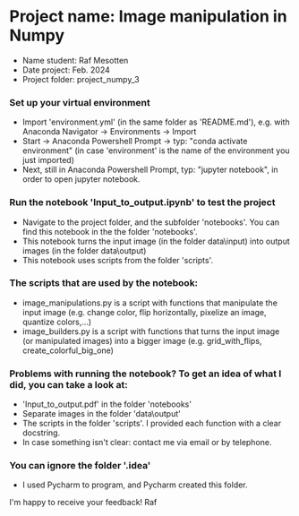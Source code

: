 # Project name: Image manipulation in Numpy
- Name student: Raf Mesotten
- Date project: Feb. 2024
- Project folder: project_numpy_3

### Set up your virtual environment
- Import 'environment.yml' (in the same folder as 'README.md'), e.g. with Anaconda Navigator -> Environments -> Import
- Start -> Anaconda Powershell Prompt -> typ: "conda activate environment" (in case 'environment' is the name of the environment you just imported)
- Next, still in Anaconda Powershell Prompt, typ: "jupyter notebook", in order to open jupyter notebook.

### Run the notebook 'Input_to_output.ipynb' to test the project
- Navigate to the project folder, and the subfolder 'notebooks'. You can find this notebook in the the folder 'notebooks'.
- This notebook turns the input image (in the folder data\input) into output images (in the folder data\output)
- This notebook uses scripts from the folder 'scripts'.

### The scripts that are used by the notebook:
- image_manipulations.py is a script with functions that manipulate the input image (e.g. change color, flip horizontally, pixelize an image, quantize colors,...)
- image_builders.py is a script with functions that turns the input image (or manipulated images) into a bigger image (e.g. grid_with_flips, create_colorful_big_one)

### Problems with running the notebook? To get an idea of what I did, you can take a look at:
- 'Input_to_output.pdf' in the folder 'notebooks'
- Separate images in the folder 'data\output'
- The scripts in the folder 'scripts'. I provided each function with a clear docstring.
- In case something isn't clear: contact me via email or by telephone.

### You can ignore the folder '.idea'
- I used Pycharm to program, and Pycharm created this folder.

I'm happy to receive your feedback!
Raf
